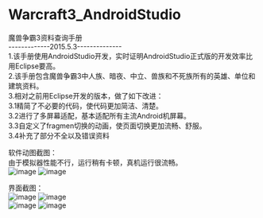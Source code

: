 # Warcraft3_AndroidStudio
魔兽争霸3资料查询手册   
-------------2015.5.3--------------  
1.该手册使用AndroidStudio开发，实时证明AndroidStudio正式版的开发效率比用Eclipse要高。  
2.该手册包含魔兽争霸3中人族、暗夜、中立、兽族和不死族所有的英雄、单位和建筑资料。  
3.相对之前用Eclipse开发的版本，做了如下改进：  
3.1精简了不必要的代码，使代码更加简洁、清楚。  
3.2进行了多屏幕适配，基本适配所有主流Android机屏幕。  
3.3自定义了fragmen切换的动画，使页面切换更加流畅、舒服。  
3.4补充了部分不全以及错误资料
  
软件动图截图：  
由于模拟器性能不行，运行稍有卡顿，真机运行很流畅。  
![image](http://ww4.sinaimg.cn/bmiddle/7c6ed26egw1err7e9vi5cg20al0ikhdt.gif)
![image](http://ww1.sinaimg.cn/bmiddle/7c6ed26egw1err7ebbvvfg20al0ikwp2.gif)  
  
  
界面截图：   
![image](http://ww3.sinaimg.cn/bmiddle/7c6ed26egw1err57ympnxj20u01hck5f.jpg)
![image](http://ww3.sinaimg.cn/bmiddle/7c6ed26egw1err58088uvj20u01hcahh.jpg)   
![image](http://ww3.sinaimg.cn/bmiddle/7c6ed26egw1err582e6bgj20u01hch5y.jpg)
![image](http://ww2.sinaimg.cn/bmiddle/7c6ed26egw1err584umovj20u01hckbe.jpg)


